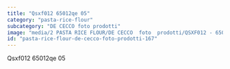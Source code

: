 ```yaml
---
title: "Qsxf012 65012qe 05"
category: "pasta-rice-flour"
subcategory: "DE CECCO foto prodotti"
image: "media/2 PASTA RICE FLOUR/DE CECCO  foto  prodotti/QSXF012 - 65012QE-05.jpg"
id: "pasta-rice-flour-de-cecco-foto-prodotti-167"
---
```


Qsxf012 65012qe 05
